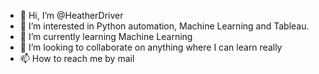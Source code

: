 - 👋 Hi, I’m @HeatherDriver
- 👀 I’m interested in Python automation, Machine Learning and Tableau.
- 🌱 I’m currently learning Machine Learning
- 💞️ I’m looking to collaborate on anything where I can learn really
- 📫 How to reach me by mail

<!---
HeatherDriver/HeatherDriver is a ✨ special ✨ repository because its `README.md` (this file) appears on your GitHub profile.
You can click the Preview link to take a look at your changes.
--->

